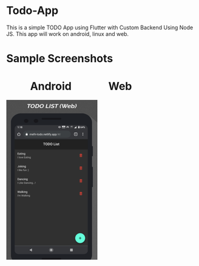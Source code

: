 # Todo-App
This is a simple TODO App using Flutter with Custom Backend Using Node JS.
This app will work on android, linux and web.

# Sample Screenshots
# &emsp;&emsp; Android &emsp;&emsp;&emsp; Web


<img src = "https://github.com/GodwinUjeen/Todo-App/blob/master/screenshots/web.png" height="420" width="240"> &nbsp;
